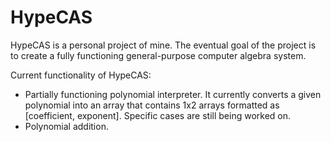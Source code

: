 # HypeCAS

  HypeCAS is a personal project of mine. The eventual goal of the project is to create a fully functioning general-purpose computer algebra system.

Current functionality of HypeCAS:
  - Partially functioning polynomial interpreter. It currently converts a given polynomial into an array that contains 1x2 arrays formatted as [coefficient, exponent]. Specific cases are still being worked on.
  - Polynomial addition.

